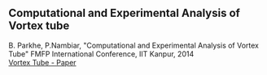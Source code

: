 ## Computational and Experimental Analysis of Vortex tube

B. Parkhe, P.Nambiar, "Computational and Experimental Analysis of Vortex Tube" 
FMFP International Conference, IIT Kanpur, 2014
<br>
[Vortex Tube - Paper](/pdf/BParkhe_conference_paper.pdf)
<br>